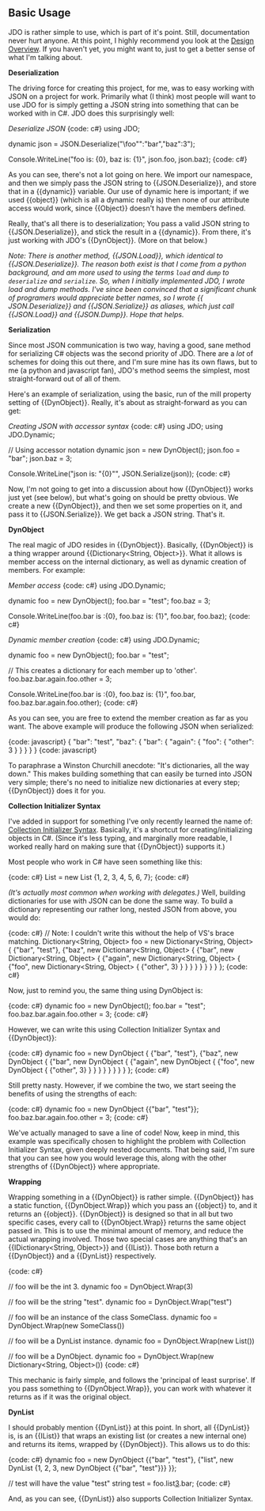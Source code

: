 ## Basic Usage

JDO is rather simple to use, which is part of it's point. Still, documentation never hurt anyone. At this point, I highly recommend you look at the [Design Overview](DesignOverview). If you haven't yet, you might want to, just to get a better sense of what I'm talking about.

**Deserialization**

The driving force for creating this project, for me, was to easy working with JSON on a project for work. Primarily what (I think) most people will want to use JDO for is simply getting a JSON string into something that can be worked with in C#. JDO does this surprisingly well:

_Deserialize JSON_
{code: c#}
using JDO;

dynamic json = JSON.Deserialize("\foo"\":\"bar\",\"baz\":3");

Console.WriteLine("foo is: {0}, baz is: {1}", json.foo, json.baz);
{code: c#}

As you can see, there's not a lot going on here. We import our namespace, and then we simply pass the JSON string to {{JSON.Deserialize}}, and store that in a {{dynamic}} variable. Our use of dynamic here is important; if we used {{object}} (which is all a dynamic really is) then none of our attribute access would work, since {{Object}} doesn't have the members defined.

Really, that's all there is to deserialization; You pass a valid JSON string to {{JSON.Deserialize}}, and stick the result in a {{dynamic}}. From there, it's just working with JDO's {{DynObject}}. (More on that below.)

_Note: There is another method, {{JSON.Load}}, which identical to {{JSON.Deserialize}}. The reason both exist is that I come from a python background, and am more used to using the terms `load` and `dump` to `deserialize` and `serialize`. So, when I initially implemented JDO, I wrote load and dump methods. I've since been convinced that a significant chunk of programers would appreciate better names, so I wrote {{ JSON.Deserialize}} and {{JSON.Serialize}} as aliases, which just call {{JSON.Load}} and {{JSON.Dump}}. Hope that helps._

**Serialization**

Since most JSON communication is two way, having a good, sane method for serializing C# objects was the second priority of JDO. There are a _lot_ of schemes for doing this out there, and I'm sure mine has its own flaws, but to me (a python and javascript fan), JDO's method seems the simplest, most straight-forward out of all of them.

Here's an example of serialization, using the basic, run of the mill property setting of {{DynObject}}. Really, it's about as straight-forward as you can get:

_Creating JSON with accessor syntax_
{code: c#}
using JDO;
using JDO.Dynamic;

// Using accessor notation
dynamic json = new DynObject();
json.foo = "bar";
json.baz = 3;

Console.WriteLine("json is: \"{0}\"", JSON.Serialize(json));
{code: c#}

Now, I'm not going to get into a discussion about how {{DynObject}} works just yet (see below), but what's going on should be pretty obvious. We create a new {{DynObject}}, and then we set some properties on it, and pass it to {{JSON.Serialize}}. We get back a JSON string. That's it.

**DynObject**

The real magic of JDO resides in {{DynObject}}. Basically, {{DynObject}} is a thing wrapper around {{Dictionary<String, Object>}}. What it allows is member access on the internal dictionary, as well as dynamic creation of members. For example:

_Member access_
{code: c#}
using JDO.Dynamic;

dynamic foo = new DynObject();
foo.bar = "test";
foo.baz = 3;

Console.WriteLine(foo.bar is :{0}, foo.baz is: {1}", foo.bar, foo.baz);
{code: c#}

_Dynamic member creation_
{code: c#}
using JDO.Dynamic;

dynamic foo = new DynObject();
foo.bar = "test";

// This creates a dictionary for each member up to 'other'.
foo.baz.bar.again.foo.other = 3;

Console.WriteLine(foo.bar is :{0}, foo.baz is: {1}", foo.bar, foo.baz.bar.again.foo.other);
{code: c#}

As you can see, you are free to extend the member creation as far as you want. The above example will produce the following JSON when serialized:

{code: javascript}
{
    "bar": "test",
    "baz": {
        "bar": {
            "again": {
                "foo": {
                    "other": 3
                }
           }
        }
    }
}
{code: javascript}

To paraphrase a Winston Churchill anecdote: "It's dictionaries, all the way down." This makes building something that can easily be turned into JSON very simple; there's no need to initialize new dictionaries at every step; {{DynObject}} does it for you.

**Collection Initializer Syntax**

I've added in support for something I've only recently learned the name of: [Collection Initializer Syntax](http://msdn.microsoft.com/en-us/library/bb384062.aspx). Basically, it's a shortcut for creating/initializing objects in C#. (Since it's less typing, and marginally more readable, I worked really hard on making sure that {{DynObject}} supports it.)

Most people who work in C# have seen something like this:

{code: c#}
List<int> = new List<int> {1, 2, 3, 4, 5, 6, 7};
{code: c#}

_(It's actually most common when working with delegates.)_ Well, building dictionaries for use with JSON can be done the same way. To build a dictionary representing our rather long, nested JSON from above, you would do:

{code: c#}
// Note: I couldn't write this without the help of VS's brace matching.
Dictionary<String, Object> foo = new Dictionary<String, Object>
{
    {"bar", "test"},
    {"baz", new Dictionary<String, Object> 
        {
            {"bar", new Dictionary<String, Object>
                {
                    {"again", new Dictionary<String, Object>
                        {
                            {"foo", new Dictionary<String, Object>
                                {
                                    {"other", 3}
                                }
                            }
                        }
                    }
                }
            }
        }
    }
};
{code: c#}

Now, just to remind you, the same thing using DynObject is:

{code: c#}
dynamic foo = new DynObject();
foo.bar = "test";
foo.baz.bar.again.foo.other = 3;
{code: c#}

However, we can write this using Collection Initializer Syntax and {{DynObject}}:

{code: c#}
dynamic foo = new DynObject
{
    {"bar", "test"},
    {"baz", new DynObject 
        {
            {"bar", new DynObject
                {
                    {"again", new DynObject
                        {
                            {"foo", new DynObject
                                {
                                    {"other", 3}
                                }
                            }
                        }
                    }
                }
            }
        }
    }
};
{code: c#}

Still pretty nasty. However, if we combine the two, we start seeing the benefits of using the strengths of each:

{code: c#}
dynamic foo = new DynObject {{"bar", "test"}};
foo.baz.bar.again.foo.other = 3;
{code: c#}

We've actually managed to save a line of code! Now, keep in mind, this example was specifically chosen to highlight the problem with Collection Initializer Syntax, given deeply nested documents. That being said, I'm sure that you can see how you would leverage this, along with the other strengths of {{DynObject}} where appropriate.

**Wrapping**

Wrapping something in a {{DynObject}} is rather simple. {{DynObject}} has a static function, {{DynObject.Wrap}} which you pass an {{object}} to, and it returns an {{object}}. {{DynObject}} is designed so that in all but two specific cases, every call to {{DynObject.Wrap}} returns the same object passed in. This is to use the minimal amount of memory, and reduce the actual wrapping involved. Those two special cases are anything that's an {{IDictionary<String, Object>}} and {{IList<Object>}}. Those both return a {{DynObject}} and a {{DynList}} respectively.

{code: c#}

// foo will be the int 3.
dynamic foo = DynObject.Wrap(3)

// foo will be the string "test".
dynamic foo = DynObject.Wrap("test")

// foo will be an instance of the class SomeClass.
dynamic foo = DynObject.Wrap(new SomeClass())

// foo will be a DynList instance.
dynamic foo = DynObject.Wrap(new List<Object>())

// foo will be a DynObject.
dynamic foo = DynObject.Wrap(new Dictionary<String, Object>())
{code: c#}

This mechanic is fairly simple, and follows the 'principal of least surprise'. If you pass something to {{DynObject.Wrap}}, you can work with whatever it returns as if it was the original object.

**DynList**

I should probably mention {{DynList}} at this point. In short, all {{DynList}} is, is an {{IList}} that wraps an existing list (or creates a new internal one) and returns its items, wrapped by {{DynObject}}. This allows us to do this:

{code: c#}
dynamic foo = new DynObject {{"bar", "test"}, {"list", 
        new DynList {1, 2, 3, new DynObject {{"bar", "test"}}}
}};

// test will have the value "test"
string test = foo.list[3](3).bar;
{code: c#}

And, as you can see, {{DynList}} also supports Collection Initializer Syntax.